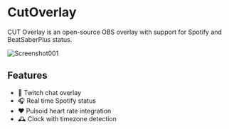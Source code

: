 # CutOverlay
 CUT Overlay is an open-source OBS overlay with support for Spotify and BeatSaberPlus status.

![Screenshot001](https://github.com/Marakusa/CutOverlay/assets/29477753/69ff57ae-e345-4846-8945-30ad603374e2)

## Features
- 💬 Twitch chat overlay
- 🎧 Real time Spotify status
- ❤️ Pulsoid heart rate integration
- 🕰️ Clock with timezone detection

